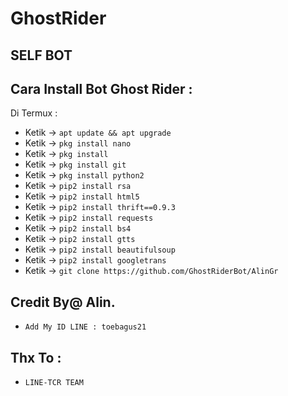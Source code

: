 # GhostRider
SELF BOT
------
Cara Install Bot Ghost Rider :
------
Di Termux :
- Ketik -> `apt update && apt upgrade`
- Ketik -> `pkg install nano` 
- Ketik -> `pkg install `
- Ketik -> `pkg install git`
- Ketik -> `pkg install python2`
- Ketik -> `pip2 install rsa`
- Ketik -> `pip2 install html5`
- Ketik -> `pip2 install thrift==0.9.3`
- Ketik -> `pip2 install requests`
- Ketik -> `pip2 install bs4`
- Ketik -> `pip2 install gtts`
- Ketik -> `pip2 install beautifulsoup`
- Ketik -> `pip2 install googletrans`
- Ketik -> `git clone https://github.com/GhostRiderBot/AlinGr`



Credit By@ Alin.
------
- `Add My ID LINE : toebagus21`

Thx To :
------
- `LINE-TCR TEAM`

